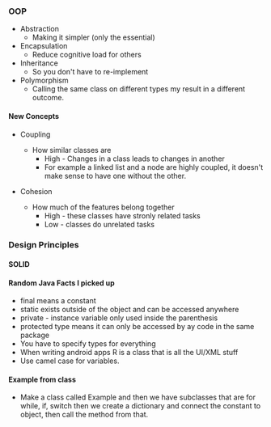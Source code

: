 ### OOP

* Abstraction
  * Making it simpler (only the essential)
* Encapsulation 
  * Reduce cognitive load for others 
* Inheritance
  * So you don't have to re-implement
* Polymorphism
  * Calling the same class on different types my result in a different outcome.

#### New Concepts
* Coupling
  * How similar classes are
    * High - Changes in a class leads to changes in another
    * For example a linked list and a node are highly coupled, it doesn't make sense to have one without the other.

* Cohesion
  * How much of the features belong together
    * High - these classes have stronly related tasks
    * Low - classes do unrelated tasks

### Design Principles
#### SOLID

#### Random Java Facts I picked up
* final means a constant
* static exists outside of the object and can be accessed anywhere
* private - instance variable only used inside the parenthesis
* protected type means it can only be accessed by ay code in the same package
* You have to specify types for everything
* When writing android apps R is a class that is all the UI/XML stuff
* Use camel case for variables.

#### Example from class
* Make a class called Example and then we have subclasses that are for while, if, switch then we create a dictionary and connect the constant to object, then call the method from that.